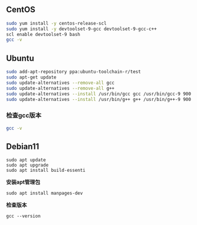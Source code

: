## CentOS

```bash
sudo yum install -y centos-release-scl
sudo yum install -y devtoolset-9-gcc devtoolset-9-gcc-c++
scl enable devtoolset-9 bash
gcc -v
```

## Ubuntu

```bash
sudo add-apt-repository ppa:ubuntu-toolchain-r/test
sudo apt-get update
sudo update-alternatives --remove-all gcc
sudo update-alternatives --remove-all g++
sudo update-alternatives --install /usr/bin/gcc gcc /usr/bin/gcc-9 900
sudo update-alternatives --install /usr/bin/g++ g++ /usr/bin/g++-9 900
```

### 检查gcc版本

```bash
gcc -v
```

## Debian11

```shell
sudo apt update
sudo apt upgrade
sudo apt install build-essenti
```

**安装apt管理包**

```shell
sudo apt install manpages-dev
```

**检查版本**

```shell
gcc --version
```

